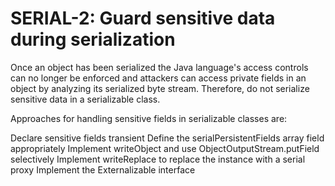 # SERIAL-2: Guard sensitive data during serialization
Once an object has been serialized the Java language's access controls can no longer be enforced and attackers can access private fields in an object by analyzing its serialized byte stream. Therefore, do not serialize sensitive data in a serializable class.

Approaches for handling sensitive fields in serializable classes are:

Declare sensitive fields transient
Define the serialPersistentFields array field appropriately
Implement writeObject and use ObjectOutputStream.putField selectively
Implement writeReplace to replace the instance with a serial proxy
Implement the Externalizable interface